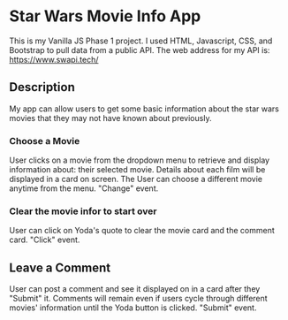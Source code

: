 # Star Wars Movie Info App

This is my Vanilla JS Phase 1 project. I used HTML, Javascript, CSS, and Bootstrap to pull data from a public API. The web address for my API is: https://www.swapi.tech/

## Description

My app can allow users to get some basic information about the star wars movies that they may not have known about previously.

### Choose a Movie

User clicks on a movie from the dropdown menu to retrieve and display information about:
their selected movie. Details about each film will be displayed in a card on screen. The User can choose a different movie anytime from the menu. "Change" event.

### Clear the movie infor to start over

User can click on Yoda's quote to clear the movie card and the comment card. "Click" event.

## Leave a Comment

User can post a comment and see it displayed on in a card after they "Submit" it. Comments will remain even if users cycle through different movies' information until the Yoda button is clicked. "Submit" event.
